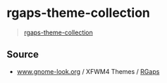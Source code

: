 

# rgaps-theme-collection

> [rgaps-theme-collection](https://samwhelp.github.io/rgaps-theme-collection/)




## Source

* www.gnome-look.org / XFWM4 Themes / [RGaps](https://www.gnome-look.org/p/1174081/)
